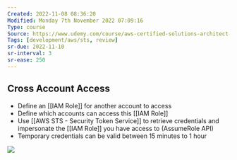 ```yaml
---
Created: 2022-11-08 08:36:20
Modified: Monday 7th November 2022 07:09:16
Type: course
Source: https://www.udemy.com/course/aws-certified-solutions-architect-associate-saa-c01/?xref=E0Aed11STH4LPUQvCz0GJFABTmM=
Tags: [development/aws/sts, review]
sr-due: 2022-11-10
sr-interval: 3
sr-ease: 250
---
```


## Cross Account Access

- Define an [[IAM Role]] for another account to access
- Define which accounts can access this [[IAM Role]]
- Use [[AWS STS - Security Token Service]] to retrieve credentials and impersonate the [[IAM Role]] you have access to (AssumeRole API)
- Temporary credentials can be valid between 15 minutes to 1 hour

![](2020-01-01-15-12-48.png)